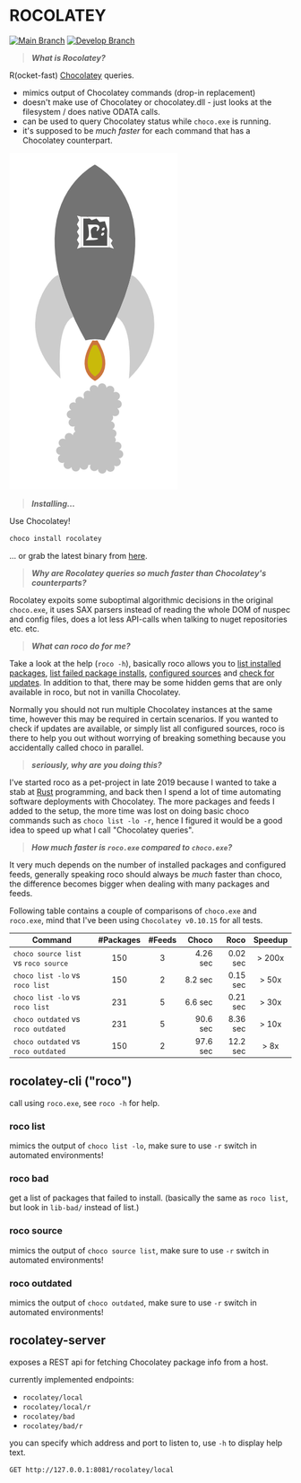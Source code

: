 # ROCOLATEY

[![Main Branch](https://github.com/mwallner/rocolatey/actions/workflows/Rust-Build-Pipeline.yml/badge.svg)](https://github.com/mwallner/rocolatey/actions/workflows/Rust-Build-Pipeline.yml)
[![Develop Branch](https://github.com/mwallner/rocolatey/actions/workflows/Rust-Build-Pipeline.yml/badge.svg?branch=dev)](https://github.com/mwallner/rocolatey/actions/workflows/Rust-Build-Pipeline.yml)

> ***What is Rocolatey?***

R(ocket-fast) [Chocolatey](https://chocolatey.org/) queries.

* mimics output of Chocolatey commands (drop-in replacement)
* doesn't make use of Chocolatey or chocolatey.dll - just looks at the filesystem / does native ODATA calls.
* can be used to query Chocolatey status while `choco.exe` is running.
* it's supposed to be _much faster_ for each command that has a Chocolatey counterpart.

![roco logo](./roco.png)

> ***Installing...***

Use Chocolatey!

```PowerShell
choco install rocolatey
```

... or grab the latest binary from [here](https://github.com/mwallner/rocolatey/releases).

> ***Why are Rocolatey queries so much faster than Chocolatey's counterparts?***

Rocolatey expoits some suboptimal algorithmic decisions in the original `choco.exe`, it uses SAX parsers instead of reading the whole DOM of nuspec and config files, does a lot less API-calls when talking to nuget repositories etc. etc.

> ***What can roco do for me?***

Take a look at the help (`roco -h`), basically roco allows you to [list installed packages](#roco-list), [list failed package installs](#roco-bad), [configured sources](#roco-source) and [check for updates](#roco-outdated).
In addition to that, there may be some hidden gems that are only available in roco, but not in vanilla Chocolatey.

Normally you should not run multiple Chocolatey instances at the same time, however this may be required in certain scenarios.
If you wanted to check if updates are available, or simply list all configured sources, roco is there to help you out without worrying of breaking something because you accidentally called choco in parallel.

> ***seriously, why are you doing this?***

I've started roco as a pet-project in late 2019 because I wanted to take a stab at [Rust](https://www.rust-lang.org/) programming, and back then I spend a lot of time automating software deployments with Chocolatey.
The more packages and feeds I added to the setup, the more time was lost on doing basic choco commands such as `choco list -lo -r`, hence I figured it would be a good idea to speed up what I call "Chocolatey queries".

> ***How much faster is `roco.exe` compared to `choco.exe`?***

It very much depends on the number of installed packages and configured feeds, generally speaking roco should always be _much_ faster than choco, the difference becomes bigger when dealing with many packages and feeds.

Following table contains a couple of comparisons of `choco.exe` and `roco.exe`, mind that I've been using `Chocolatey v0.10.15` for all tests.

| Command                              | #Packages | #Feeds |    Choco |     Roco | Speedup |
| ------------------------------------ | :-------: | :----: | -------: | -------: | :-----: |
| `choco source list` vs `roco source` |    150    |   3    | 4.26 sec | 0.02 sec | > 200x  |
| `choco list -lo` vs `roco list`      |    150    |   2    |  8.2 sec | 0.15 sec |  > 50x  |
| `choco list -lo` vs `roco list`      |    231    |   5    |  6.6 sec | 0.21 sec |  > 30x  |
| `choco outdated` vs `roco outdated`  |    231    |   5    | 90.6 sec | 8.36 sec |  > 10x  |
| `choco outdated` vs `roco outdated`  |    150    |   2    | 97.6 sec | 12.2 sec |  > 8x   |

## rocolatey-cli ("roco")

call using `roco.exe`, see `roco -h` for help.

### roco list

mimics the output of `choco list -lo`, make sure to use `-r` switch in automated environments!

### roco bad

get a list of packages that failed to install.
(basically the same as `roco list`, but look in `lib-bad/` instead of list.)

### roco source

mimics the output of `choco source list`, make sure to use `-r` switch in automated environments!

### roco outdated

mimics the output of `choco outdated`, make sure to use `-r` switch in automated environments!

## rocolatey-server

exposes a REST api for fetching Chocolatey package info from a host.

currently implemented endpoints:

* `rocolatey/local`
* `rocolatey/local/r`
* `rocolatey/bad`
* `rocolatey/bad/r`

you can specify which address and port to listen to, use `-h` to display help text.

```
GET http://127.0.0.1:8081/rocolatey/local
```
